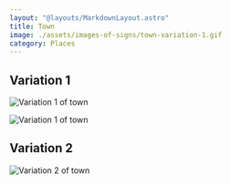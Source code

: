 ```yaml
---
layout: "@layouts/MarkdownLayout.astro"
title: Town
image: ./assets/images-of-signs/town-variation-1.gif
category: Places
---
```


## Variation 1

![Variation 1 of town](@signs/town-variation-1.gif)

![Variation 1 of town](@signs/town-variation-1-sgsl-sign-bank.gif)

## Variation 2

![Variation 2 of town](@signs/town-variation-2.gif)
